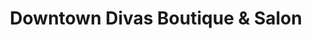 ---
title: "Downtown Divas Boutique & Salon"
url: /kingsville/downtown-divas-boutique-und-salon/
shop: Kosmetik
---